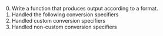 0. Write a function that produces output according to a format.
1. Handled the following conversion specifiers
2. Handled custom conversion specifiers
3. Handled non-custom conversion specifiers
